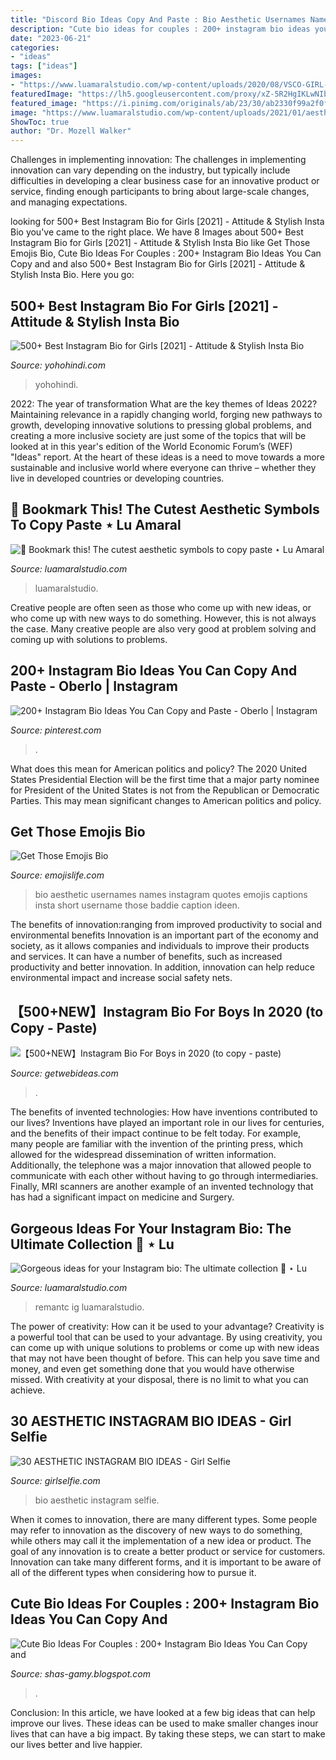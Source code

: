 ```yaml
---
title: "Discord Bio Ideas Copy And Paste : Bio Aesthetic Usernames Names Instagram Quotes Emojis Captions Insta Short Username Those Baddie Caption Ideen"
description: "Cute bio ideas for couples : 200+ instagram bio ideas you can copy and"
date: "2023-06-21"
categories:
- "ideas"
tags: ["ideas"]
images:
- "https://www.luamaralstudio.com/wp-content/uploads/2020/08/VSCO-GIRL-aesthetic-instagram-bio-idea.jpg"
featuredImage: "https://lh5.googleusercontent.com/proxy/xZ-5R2HgIKLwNIbJXJ-i0BQzgX2leUudr27eiubjA7Ne8lxwiJxVpGpLWGRM7s1I-DQDnUC60VMIFSc2vFJQAvZ3CrC2Awzi1WFSlRWDGEUNBdTvwYytK9ecOg=w1200-h630-p-k-no-nu"
featured_image: "https://i.pinimg.com/originals/ab/23/30/ab2330f99a2f0f153a0966449d839597.png"
image: "https://www.luamaralstudio.com/wp-content/uploads/2021/01/aesthetic-symbols-copy-paste-700x1049.png"
ShowToc: true
author: "Dr. Mozell Walker"
---
```



Challenges in implementing innovation:
The challenges in implementing innovation can vary depending on the industry, but typically include difficulties in developing a clear business case for an innovative product or service, finding enough participants to bring about large-scale changes, and managing expectations.

	

		
looking for 500+ Best Instagram Bio for Girls [2021] - Attitude &amp; Stylish Insta Bio you've came to the right place. We have 8 Images about 500+ Best Instagram Bio for Girls [2021] - Attitude &amp; Stylish Insta Bio like Get Those Emojis Bio, Cute Bio Ideas For Couples : 200+ Instagram Bio Ideas You Can Copy and and also 500+ Best Instagram Bio for Girls [2021] - Attitude &amp; Stylish Insta Bio. Here you go:
		
    
## 500+ Best Instagram Bio For Girls [2021] - Attitude &amp; Stylish Insta Bio

<img loading=lazy src="https://yohohindi.com/wp-content/uploads/2021/03/2_Yohohindi.com-Instagram-Bio-For-Girls-1024x737.jpg" onerror="this.onerror=null;this.src='https://tse4.mm.bing.net/th?id=OIP.jz33NuleoY3dgu53hz6QAgHaFV&amp;pid=15.1';" alt="500+ Best Instagram Bio for Girls [2021] - Attitude &amp; Stylish Insta Bio">

_Source: yohohindi.com_

>yohohindi. 

	

2022: The year of transformation
What are the key themes of Ideas 2022? Maintaining relevance in a rapidly changing world, forging new pathways to growth, developing innovative solutions to pressing global problems, and creating a more inclusive society are just some of the topics that will be looked at in this year's edition of the World Economic Forum’s (WEF) "Ideas" report. At the heart of these ideas is a need to move towards a more sustainable and inclusive world where everyone can thrive – whether they live in developed countries or developing countries.

    
## 🌟 Bookmark This! The Cutest Aesthetic Symbols To Copy Paste ⋆ Lu Amaral

<img loading=lazy src="https://www.luamaralstudio.com/wp-content/uploads/2021/01/aesthetic-symbols-copy-paste-700x1049.png" onerror="this.onerror=null;this.src='https://tse4.mm.bing.net/th?id=OIP.QfV-iBVSOeg7QqYjnsGCrgHaLG&amp;pid=15.1';" alt="🌟 Bookmark this! The cutest aesthetic symbols to copy paste ⋆ Lu Amaral">

_Source: luamaralstudio.com_

>luamaralstudio. 

	

Creative people are often seen as those who come up with new ideas, or who come up with new ways to do something. However, this is not always the case. Many creative people are also very good at problem solving and coming up with solutions to problems.

    
## 200+ Instagram Bio Ideas You Can Copy And Paste - Oberlo | Instagram

<img loading=lazy src="https://i.pinimg.com/736x/ad/3f/15/ad3f157a7bcd30334958f17257f81eff.jpg" onerror="this.onerror=null;this.src='https://tse3.mm.bing.net/th?id=OIP.5ebrHQ6j_pPpcMcCphaXvQHaNL&amp;pid=15.1';" alt="200+ Instagram Bio Ideas You Can Copy and Paste - Oberlo | Instagram">

_Source: pinterest.com_

>. 

	

What does this mean for American politics and policy?
The 2020 United States Presidential Election will be the first time that a major party nominee for President of the United States is not from the Republican or Democratic Parties. This may mean significant changes to American politics and policy.

    
## Get Those Emojis Bio

<img loading=lazy src="https://i.pinimg.com/originals/ab/23/30/ab2330f99a2f0f153a0966449d839597.png" onerror="this.onerror=null;this.src='https://tse1.mm.bing.net/th?id=OIP.Q1QHRSB01zxt_PlskYjoBgHaNL&amp;pid=15.1';" alt="Get Those Emojis Bio">

_Source: emojislife.com_

>bio aesthetic usernames names instagram quotes emojis captions insta short username those baddie caption ideen. 

	

The benefits of innovation:ranging from improved productivity to social and environmental benefits
Innovation is an important part of the economy and society, as it allows companies and individuals to improve their products and services. It can have a number of benefits, such as increased productivity and better innovation. In addition, innovation can help reduce environmental impact and increase social safety nets.

    
## 【500+NEW】Instagram Bio For Boys In 2020 (to Copy - Paste)

<img loading=lazy src="https://getwebideas.com/wp-content/uploads/2020/02/Instagram-bio-for-Boys.jpg" onerror="this.onerror=null;this.src='https://tse2.mm.bing.net/th?id=OIP.-AhBir4F2VZNlUToSZ_TeAHaFE&amp;pid=15.1';" alt="【500+NEW】Instagram Bio For Boys in 2020 (to copy - paste)">

_Source: getwebideas.com_

>. 

	

The benefits of invented technologies: How have inventions contributed to our lives?
Inventions have played an important role in our lives for centuries, and the benefits of their impact continue to be felt today. For example, many people are familiar with the invention of the printing press, which allowed for the widespread dissemination of written information. Additionally, the telephone was a major innovation that allowed people to communicate with each other without having to go through intermediaries. Finally, MRI scanners are another example of an invented technology that has had a significant impact on medicine and Surgery.

    
## Gorgeous Ideas For Your Instagram Bio: The Ultimate Collection 💎 ⋆ Lu

<img loading=lazy src="https://www.luamaralstudio.com/wp-content/uploads/2020/08/VSCO-GIRL-aesthetic-instagram-bio-idea.jpg" onerror="this.onerror=null;this.src='https://tse3.mm.bing.net/th?id=OIP.tY8xKJ9VUfGoE09sBAFiaQHaLG&amp;pid=15.1';" alt="Gorgeous ideas for your Instagram bio: The ultimate collection 💎 ⋆ Lu">

_Source: luamaralstudio.com_

>remantc ig luamaralstudio. 

	

The power of creativity: How can it be used to your advantage?
Creativity is a powerful tool that can be used to your advantage. By using creativity, you can come up with unique solutions to problems or come up with new ideas that may not have been thought of before. This can help you save time and money, and even get something done that you would have otherwise missed. With creativity at your disposal, there is no limit to what you can achieve.

    
## 30 AESTHETIC INSTAGRAM BIO IDEAS - Girl Selfie

<img loading=lazy src="https://www.girlselfie.com/wp-content/uploads/2019/10/1571382483_maxresdefault.jpg" onerror="this.onerror=null;this.src='https://tse3.mm.bing.net/th?id=OIP.8_hFA_FTFIxIt7RGpCKjRAHaEK&amp;pid=15.1';" alt="30 AESTHETIC INSTAGRAM BIO IDEAS - Girl Selfie">

_Source: girlselfie.com_

>bio aesthetic instagram selfie. 

	

When it comes to innovation, there are many different types. Some people may refer to innovation as the discovery of new ways to do something, while others may call it the implementation of a new idea or product. The goal of any innovation is to create a better product or service for customers. Innovation can take many different forms, and it is important to be aware of all of the different types when considering how to pursue it.

    
## Cute Bio Ideas For Couples : 200+ Instagram Bio Ideas You Can Copy And

<img loading=lazy src="https://lh5.googleusercontent.com/proxy/xZ-5R2HgIKLwNIbJXJ-i0BQzgX2leUudr27eiubjA7Ne8lxwiJxVpGpLWGRM7s1I-DQDnUC60VMIFSc2vFJQAvZ3CrC2Awzi1WFSlRWDGEUNBdTvwYytK9ecOg=w1200-h630-p-k-no-nu" onerror="this.onerror=null;this.src='https://tse2.mm.bing.net/th?id=OIP.r7PIqAh-2nQwnfzAjNSJ9gAAAA&amp;pid=15.1';" alt="Cute Bio Ideas For Couples : 200+ Instagram Bio Ideas You Can Copy and">

_Source: shas-gamy.blogspot.com_

>. 

	

Conclusion:
In this article, we have looked at a few big ideas that can help improve our lives. These ideas can be used to make smaller changes inour lives that can have a big impact. By taking these steps, we can start to make our lives better and live happier.

